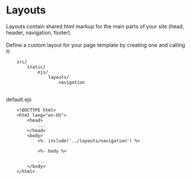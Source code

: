 # Layouts

Layouts contain shared html markup for the main parts of your site (head, header, navigation, footer).
<br>
<br>
Define a custom layout for your page template by creating one and calling it:

        src/
            static/
                ejs/
                    layouts/
                        navigation

<br>
default.ejs

        <!DOCTYPE html>
        <html lang="en-US">
            <head>
                ...
            </head>
            <body>
                <%- include('../layouts/navigation') %>

                <%- body %>

                ...
            </body>
        </html>

<br>
